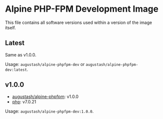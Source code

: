 # Alpine PHP-FPM Development Image

This file contains all software versions used within a version of the image itself.

## Latest

Same as v1.0.0.

Usage: `augustash/alpine-phpfpm-dev` or `augustash/alpine-phpfpm-dev:latest`.

## v1.0.0

- [augustash/alpine-phpfpm](https://github.com/augustash/docker-alpine-phpfpm): v1.0.0
- [php](http://www.php.net/): v7.0.21

Usage: `augustash/alpine-phpfpm-dev:1.0.0`.
